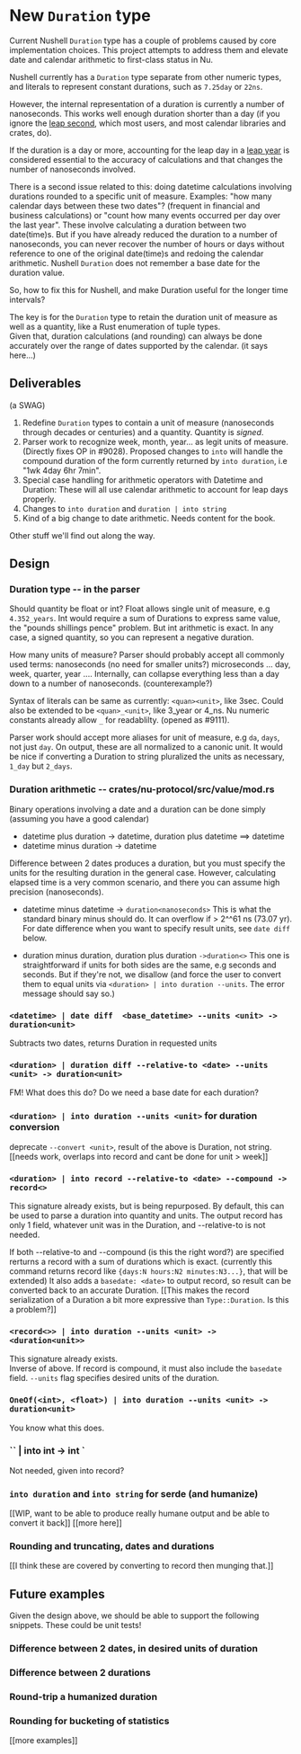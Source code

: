 # New `Duration` type

Current Nushell `Duration` type has a couple of problems caused by core implementation choices.  This project attempts to address them and elevate
date and calendar arithmetic to first-class status in Nu.

Nushell currently has a `Duration` type separate from other numeric types, and literals to represent constant durations, such as `7.25day` or `22ns`.  

However, the internal representation of a duration is currently a number of nanoseconds.  This works well enough duration shorter than a day (if you ignore the [leap second](https://en.wikipedia.org/wiki/Leap_second), which most users, and most calendar libraries and crates, do).

If the duration is a day or more, accounting for the leap day in a [leap year](https://en.wikipedia.org/wiki/Leap_year) is considered essential to the accuracy of calculations and that changes the number of nanoseconds involved.

There is a second issue related to this: doing datetime calculations involving durations rounded to a specific unit of measure.  Examples: "how many calendar days between these two dates"? (frequent in financial and business calculations) or "count how many events occurred per day over the last year".  These involve calculating a duration between two date(time)s. But if you have already reduced the duration to a number of nanoseconds, you can never recover the number of hours or days without reference to one of the original date(time)s and redoing the calendar arithmetic.  Nushell `Duration` does not remember a base date for the duration value.

So, how to fix this for Nushell, and make Duration useful for the longer time intervals?  

The key is for the `Duration` type to retain the duration unit of measure as well as a quantity, like a Rust enumeration of tuple types.  
Given that, duration calculations (and rounding) can always be done accurately over the range of dates supported by the calendar. (it says here...)

## Deliverables
(a SWAG)

1. Redefine `Duration` types to contain a unit of measure (nanoseconds through decades or centuries) and a quantity.  Quantity is *signed*.
2. Parser work to recognize week, month, year... as legit units of measure.  (Directly fixes OP in #9028).  Proposed changes to `into` will handle the compound duration of the form currently returned by `into duration`, i.e "1wk 4day 6hr 7min".
3. Special case handling for arithmetic operators with Datetime and Duration:
These will all use calendar arithmetic to account for leap days properly.
4. Changes to `into duration` and `duration | into string`
5. Kind of a big change to date arithmetic.  Needs content for the book.

Other stuff we'll find out along the way.

## Design
### Duration type -- in the parser
Should quantity be float or int?  Float allows single unit of measure, e.g `4.352_years`.  Int would require a sum of Durations to express same value, the "pounds shillings pence" problem.  But int arithmetic is exact.  In any case, a signed quantity, so you can represent a negative duration.

How many units of measure? Parser should probably accept all commonly used terms: nanoseconds (no need for smaller units?) microseconds ... day, week, quarter, year ....  Internally, can collapse everything less than a day down to a number of nanoseconds. (counterexample?)

Syntax of literals can be same as currently: `<quan><unit>`, like 3sec.  Could also be extended to be `<quan>_<unit>`, like 3_year or 4_ns.  Nu numeric constants already allow `_` for readablilty.  (opened as #9111).

Parser work should accept more aliases for unit of measure, e.g `da`, `days`, not just `day`.  On output, these are all normalized to a canonic unit.
It would be nice if converting a Duration to string pluralized the units as necessary, `1_day` but `2_days`.
### Duration arithmetic -- crates/nu-protocol/src/value/mod.rs
Binary operations involving a date and a duration can be done simply (assuming you have a good calendar)
   * datetime plus duration -> datetime, duration plus datetime ==> datetime  
   * datetime minus duration -> datetime  

Difference between 2 dates produces a duration, but you must specify the units for the resulting duration in the general case.  However, calculating elapsed time is a very common scenario, and there you can assume high precision (nanoseconds). 
   * datetime minus datetime -> `duration<nanoseconds>`
   This is what the standard binary minus should do.  It can overflow if > 2^^61 ns (73.07 yr).  
   For date difference when you want to specify result units, see `date diff` below.

   * duration minus duration, duration plus duration   `->duration<>`
   This one is straightforward if units for both sides are the same, e.g seconds and seconds.  But if they're not, we disallow (and force the user to convert them to equal units via `<duration> | into duration --units`.  The error message should say so.)
### `<datetime> | date diff  <base_datetime> --units <unit> -> duration<unit>`
Subtracts two dates, returns Duration in requested units
### `<duration> | duration diff --relative-to <date> --units <unit> -> duration<unit>`
FM! What does this do?  Do we need a base date for each duration?
### `<duration> | into duration --units <unit>` for duration conversion
deprecate `--convert <unit>`, result of the above is Duration, not string.  
[[needs work, overlaps into record and cant be done for unit > week]]
### `<duration> | into record --relative-to <date> --compound -> record<>`
This signature already exists, but is being repurposed.
By default, this can be used to parse a duration into quantity and units.  The output record has only 1 field, whatever unit was in the Duration, and --relative-to is not needed.

If both --relative-to and --compound (is this the right word?) are specified rerturns a record with a sum of durations which is exact.  (currently this command returns record like `{days:N hours:N2 minutes:N3...}`, that will be extended)
It also adds a `basedate: <date>` to output record, so result can be converted back to  an accurate Duration. [[This makes the record serialization of a Duration a bit more expressive than `Type::Duration`.  Is this a problem?]]

### `<record<>> | into duration --units <unit> -> <duration<unit>>`
This signature already exists.  
Inverse of above.  If record is compound, it must also include the `basedate` field.
`--units` flag specifies desired units of the duration.
### `OneOf(<int>, <float>) | into duration --units <unit> -> duration<unit>`
You know what this does.
### ``<duration> | into int -> int `
Not needed, given <duration> into record?
### `into duration` and `into string` for serde (and humanize)
[[WIP, want to be able to produce really humane output and be able to convert it back]]
[[more here]]

### Rounding and truncating, dates and durations
[[I think these are covered by converting to record then munging that.]]
## Future examples
Given the design above, we should be able to support the following snippets.  These could be unit tests!

### Difference between 2 dates, in desired units of duration

### Difference between 2 durations

### Round-trip a humanized duration

### Rounding for bucketing of statistics


[[more examples]]